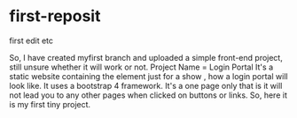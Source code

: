 # first-reposit
first edit etc

So, I have created myfirst branch and uploaded a simple front-end project, still unsure whether it will work or not.
Project Name = Login Portal
It's a static website containing the element just for a show , how a login portal will look like.
It uses a bootstrap 4 framework.
It's a one page only that is it will not lead you to any other pages when clicked on buttons or links.
So, here it is my first tiny project.
